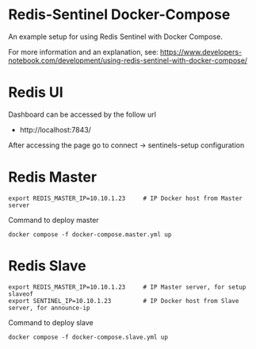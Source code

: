 # Redis-Sentinel Docker-Compose

An example setup for using Redis Sentinel with Docker Compose.

For more information and an explanation, see: https://www.developers-notebook.com/development/using-redis-sentinel-with-docker-compose/


# Redis UI

Dashboard can be accessed by the follow url
- http://localhost:7843/

After accessing the page go to connect -> sentinels-setup configuration


# Redis Master

```
export REDIS_MASTER_IP=10.10.1.23     # IP Docker host from Master server
```

Command to deploy master

```
docker compose -f docker-compose.master.yml up
```

# Redis Slave

```
export REDIS_MASTER_IP=10.10.1.23     # IP Master server, for setup slaveof
export SENTINEL_IP=10.10.1.23         # IP Docker host from Slave server, for announce-ip
```

Command to deploy slave

```
docker compose -f docker-compose.slave.yml up
```